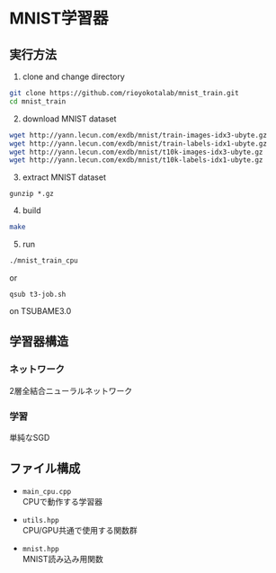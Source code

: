 # MNIST学習器

## 実行方法
1. clone and change directory
```bash
git clone https://github.com/rioyokotalab/mnist_train.git
cd mnist_train
```
2. download MNIST dataset
```bash
wget http://yann.lecun.com/exdb/mnist/train-images-idx3-ubyte.gz
wget http://yann.lecun.com/exdb/mnist/train-labels-idx1-ubyte.gz
wget http://yann.lecun.com/exdb/mnist/t10k-images-idx3-ubyte.gz
wget http://yann.lecun.com/exdb/mnist/t10k-labels-idx1-ubyte.gz
```
3. extract MNIST dataset
```
gunzip *.gz
```
4. build
```bash
make
```
5. run
```bash
./mnist_train_cpu
```
or
```
qsub t3-job.sh
```
on TSUBAME3.0

## 学習器構造
### ネットワーク
2層全結合ニューラルネットワーク

### 学習
単純なSGD

## ファイル構成
- `main_cpu.cpp`  
CPUで動作する学習器

- `utils.hpp`  
CPU/GPU共通で使用する関数群

- `mnist.hpp`  
MNIST読み込み用関数
